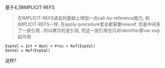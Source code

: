基于4_19IMPLICIT-REFS

> 在IMPLICIT-REFS语言的基础上增加一点call-by-reference能力, 和IMPLICIT-REFS一样, 在apply-procedure里全都需要newref.
> 但是中间多了一层引用...所以拷贝的是引用, 而这一层引用也只对identifier即var-exp起作用


```
ExpVal = Int + Bool + Proc + Ref(ExpVal)
DenVal = Ref(ExpVal)
```
这样?